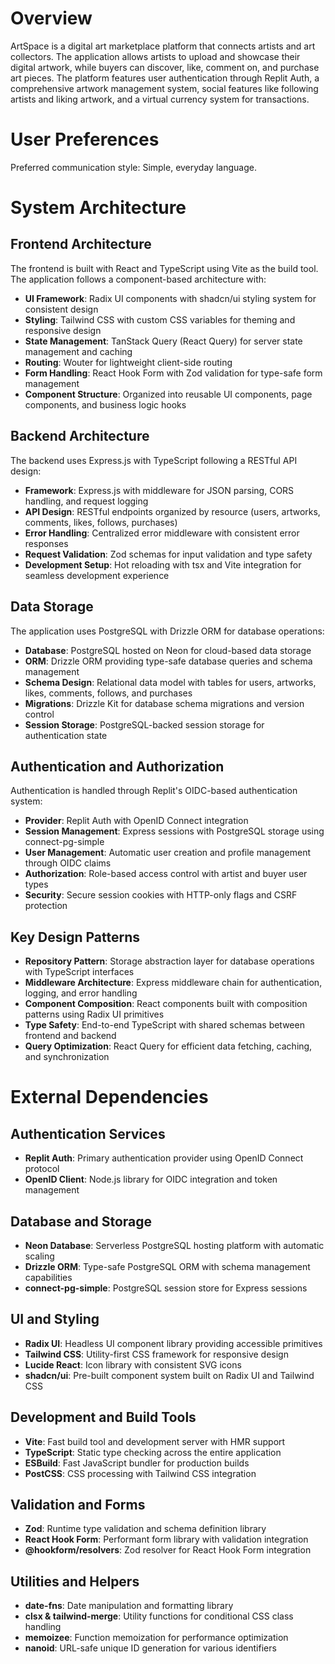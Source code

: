 # Overview

ArtSpace is a digital art marketplace platform that connects artists and art collectors. The application allows artists to upload and showcase their digital artwork, while buyers can discover, like, comment on, and purchase art pieces. The platform features user authentication through Replit Auth, a comprehensive artwork management system, social features like following artists and liking artwork, and a virtual currency system for transactions.

# User Preferences

Preferred communication style: Simple, everyday language.

# System Architecture

## Frontend Architecture
The frontend is built with React and TypeScript using Vite as the build tool. The application follows a component-based architecture with:
- **UI Framework**: Radix UI components with shadcn/ui styling system for consistent design
- **Styling**: Tailwind CSS with custom CSS variables for theming and responsive design
- **State Management**: TanStack Query (React Query) for server state management and caching
- **Routing**: Wouter for lightweight client-side routing
- **Form Handling**: React Hook Form with Zod validation for type-safe form management
- **Component Structure**: Organized into reusable UI components, page components, and business logic hooks

## Backend Architecture
The backend uses Express.js with TypeScript following a RESTful API design:
- **Framework**: Express.js with middleware for JSON parsing, CORS handling, and request logging
- **API Design**: RESTful endpoints organized by resource (users, artworks, comments, likes, follows, purchases)
- **Error Handling**: Centralized error middleware with consistent error responses
- **Request Validation**: Zod schemas for input validation and type safety
- **Development Setup**: Hot reloading with tsx and Vite integration for seamless development experience

## Data Storage
The application uses PostgreSQL with Drizzle ORM for database operations:
- **Database**: PostgreSQL hosted on Neon for cloud-based data storage
- **ORM**: Drizzle ORM providing type-safe database queries and schema management
- **Schema Design**: Relational data model with tables for users, artworks, likes, comments, follows, and purchases
- **Migrations**: Drizzle Kit for database schema migrations and version control
- **Session Storage**: PostgreSQL-backed session storage for authentication state

## Authentication and Authorization
Authentication is handled through Replit's OIDC-based authentication system:
- **Provider**: Replit Auth with OpenID Connect integration
- **Session Management**: Express sessions with PostgreSQL storage using connect-pg-simple
- **User Management**: Automatic user creation and profile management through OIDC claims
- **Authorization**: Role-based access control with artist and buyer user types
- **Security**: Secure session cookies with HTTP-only flags and CSRF protection

## Key Design Patterns
- **Repository Pattern**: Storage abstraction layer for database operations with TypeScript interfaces
- **Middleware Architecture**: Express middleware chain for authentication, logging, and error handling
- **Component Composition**: React components built with composition patterns using Radix UI primitives
- **Type Safety**: End-to-end TypeScript with shared schemas between frontend and backend
- **Query Optimization**: React Query for efficient data fetching, caching, and synchronization

# External Dependencies

## Authentication Services
- **Replit Auth**: Primary authentication provider using OpenID Connect protocol
- **OpenID Client**: Node.js library for OIDC integration and token management

## Database and Storage
- **Neon Database**: Serverless PostgreSQL hosting platform with automatic scaling
- **Drizzle ORM**: Type-safe PostgreSQL ORM with schema management capabilities
- **connect-pg-simple**: PostgreSQL session store for Express sessions

## UI and Styling
- **Radix UI**: Headless UI component library providing accessible primitives
- **Tailwind CSS**: Utility-first CSS framework for responsive design
- **Lucide React**: Icon library with consistent SVG icons
- **shadcn/ui**: Pre-built component system built on Radix UI and Tailwind CSS

## Development and Build Tools
- **Vite**: Fast build tool and development server with HMR support
- **TypeScript**: Static type checking across the entire application
- **ESBuild**: Fast JavaScript bundler for production builds
- **PostCSS**: CSS processing with Tailwind CSS integration

## Validation and Forms
- **Zod**: Runtime type validation and schema definition library
- **React Hook Form**: Performant form library with validation integration
- **@hookform/resolvers**: Zod resolver for React Hook Form integration

## Utilities and Helpers
- **date-fns**: Date manipulation and formatting library
- **clsx & tailwind-merge**: Utility functions for conditional CSS class handling
- **memoizee**: Function memoization for performance optimization
- **nanoid**: URL-safe unique ID generation for various identifiers